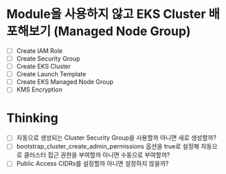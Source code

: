 # Module을 사용하지 않고 EKS Cluster 배포해보기 (Managed Node Group)

- [ ] Create IAM Role
- [ ] Create Security Group
- [ ] Create EKS Cluster
- [ ] Create Launch Template
- [ ] Create EKS Managed Node Group
- [ ] KMS Encryption

# Thinking

- [ ] 자동으로 생성되는 Cluster Security Group을 사용할까 아니면 새로 생성할까?
- [ ] bootstrap_cluster_create_admin_permissions 옵션을 true로 설정해 자동으로 클러스터 접근 권한을 부여할까 아니면 수동으로 부여할까?
- [ ] Public Access CIDRs를 설정할까 아니면 설정하지 않을까?